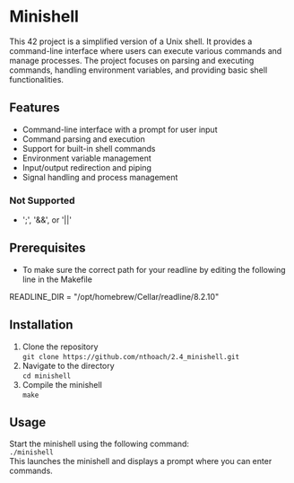 # Minishell
This 42 project is a simplified version of a Unix shell. It provides a command-line interface where users can execute various commands and manage processes. The project focuses on parsing and executing commands, handling environment variables, and providing basic shell functionalities.

## Features
- Command-line interface with a prompt for user input
- Command parsing and execution
- Support for built-in shell commands
- Environment variable management
- Input/output redirection and piping
- Signal handling and process management
### Not Supported
- ';', '&&', or '||'

## Prerequisites
- To make sure the correct path for your readline by editing the following line in the Makefile

READLINE_DIR = "/opt/homebrew/Cellar/readline/8.2.10"

## Installation
1. Clone the repository  
  `git clone https://github.com/nthoach/2.4_minishell.git`  
2. Navigate to the directory  
  `cd minishell`  
3. Compile the minishell  
   `make`

## Usage
Start the minishell using the following command:  
`./minishell`  
This launches the minishell and displays a prompt where you can enter commands.